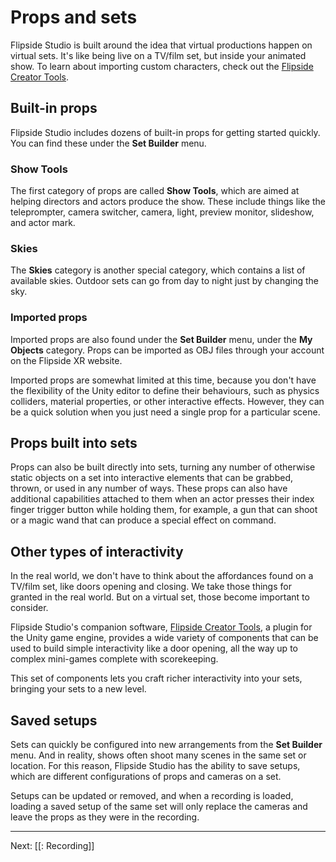 # Props and sets

Flipside Studio is built around the idea that virtual productions happen on virtual sets. It's like being live on a TV/film set, but inside your animated show. To learn about importing custom characters, check out the [Flipside Creator Tools](/docs/2021.1/creator-tools).

## Built-in props

Flipside Studio includes dozens of built-in props for getting started quickly. You can find these under the **Set Builder** menu.

### Show Tools

The first category of props are called **Show Tools**, which are aimed at helping directors and actors produce the show. These include things like the teleprompter, camera switcher, camera, light, preview monitor, slideshow, and actor mark.

### Skies

The **Skies** category is another special category, which contains a list of available skies. Outdoor sets can go from day to night just by changing the sky.

### Imported props

Imported props are also found under the **Set Builder** menu, under the **My Objects** category. Props can be imported as OBJ files through your account on the Flipside XR website.

Imported props are somewhat limited at this time, because you don't have the flexibility of the Unity editor to define their behaviours, such as physics colliders, material properties, or other interactive effects. However, they can be a quick solution when you just need a single prop for a particular scene.

## Props built into sets

Props can also be built directly into sets, turning any number of otherwise static objects on a set into interactive elements that can be grabbed, thrown, or used in any number of ways. These props can also have additional capabilities attached to them when an actor presses their index finger trigger button while holding them, for example, a gun that can shoot or a magic wand that can produce a special effect on command.

## Other types of interactivity

In the real world, we don't have to think about the affordances found on a TV/film set, like doors opening and closing. We take those things for granted in the real world. But on a virtual set, those become important to consider.

Flipside Studio's companion software, [Flipside Creator Tools](/docs/2021.1/creator-tools), a plugin for the Unity game engine, provides a wide variety of components that can be used to build simple interactivity like a door opening, all the way up to complex mini-games complete with scorekeeping.

This set of components lets you craft richer interactivity into your sets, bringing your sets to a new level.

## Saved setups

Sets can quickly be configured into new arrangements from the **Set Builder** menu. And in reality, shows often shoot many scenes in the same set or location. For this reason, Flipside Studio has the ability to save setups, which are different configurations of props and cameras on a set.

Setups can be updated or removed, and when a recording is loaded, loading a saved setup of the same set will only replace the cameras and leave the props as they were in the recording.

---

Next: [[: Recording]]
